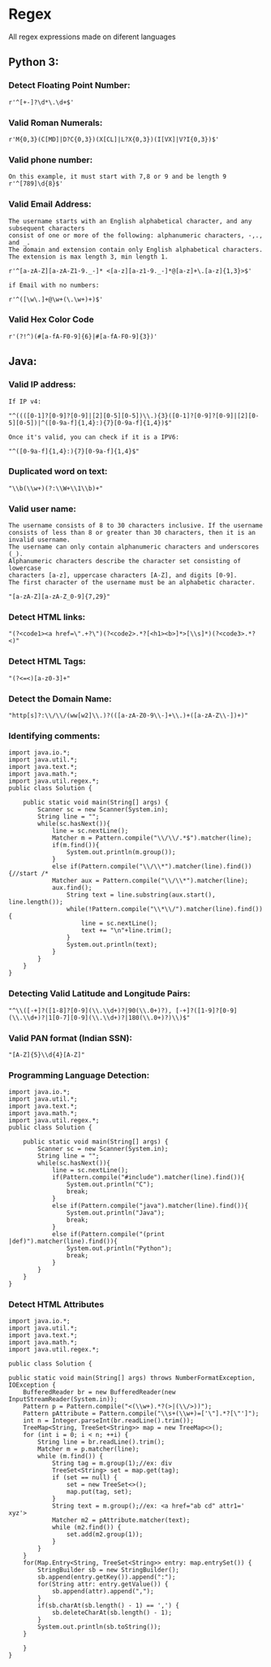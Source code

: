 # Regex

All regex expressions made on diferent languages


## Python 3:

### Detect Floating Point Number:
    r'^[+-]?\d*\.\d+$'
    
### Valid Roman Numerals:
    r'M{0,3}(C[MD]|D?C{0,3})(X[CL]|L?X{0,3})(I[VX]|V?I{0,3})$'

### Valid phone number:
    On this example, it must start with 7,8 or 9 and be length 9
    r'^[789]\d{8}$'

### Valid Email Address:
    The username starts with an English alphabetical character, and any subsequent characters
    consist of one or more of the following: alphanumeric characters, -,., and _.
    The domain and extension contain only English alphabetical characters.
    The extension is max length 3, min length 1.
    
    r'^[a-zA-Z][a-zA-Z1-9._-]* <[a-z][a-z1-9._-]*@[a-z]+\.[a-z]{1,3}>$'
    
    if Email with no numbers:
    
    r'^([\w\.]+@\w+(\.\w+)+)$'


### Valid Hex Color Code
    r'(?!^)(#[a-fA-F0-9]{6}|#[a-fA-F0-9]{3})'





## Java:

### Valid IP address:
    If IP v4:
    
    "^((([0-1]?[0-9]?[0-9]|[2][0-5][0-5])\\.){3}([0-1]?[0-9]?[0-9]|[2][0-5][0-5])|^([0-9a-f]{1,4}:){7}[0-9a-f]{1,4})$"
    
    Once it's valid, you can check if it is a IPV6:
    
    "^([0-9a-f]{1,4}:){7}[0-9a-f]{1,4}$"
    
    
### Duplicated word on text:
    "\\b(\\w+)(?:\\W+\\1\\b)+"
    
### Valid user name:

    The username consists of 8 to 30 characters inclusive. If the username
    consists of less than 8 or greater than 30 characters, then it is an 
    invalid username.
    The username can only contain alphanumeric characters and underscores (_).
    Alphanumeric characters describe the character set consisting of lowercase
    characters [a-z], uppercase characters [A-Z], and digits [0-9].
    The first character of the username must be an alphabetic character.
    
    "[a-zA-Z][a-zA-Z_0-9]{7,29}"
    
### Detect HTML links:
    "(?<code1><a href=\".+?\")(?<code2>.*?[<h1><b>]*>[\\s]*)(?<code3>.*?<)"
    
### Detect HTML Tags:
    "(?<=<)[a-z0-3]+"
    
### Detect the Domain Name:
    "http[s]?:\\/\\/(ww[w2]\\.)?(([a-zA-Z0-9\\-]+\\.)+([a-zA-Z\\-])+)"
    
### Identifying comments:
    import java.io.*;
    import java.util.*;
    import java.text.*;
    import java.math.*;
    import java.util.regex.*;
    public class Solution {

        public static void main(String[] args) {
            Scanner sc = new Scanner(System.in);
            String line = "";
            while(sc.hasNext()){
                line = sc.nextLine();
                Matcher m = Pattern.compile("\\/\\/.*$").matcher(line);
                if(m.find()){
                    System.out.println(m.group());
                }
                else if(Pattern.compile("\\/\\*").matcher(line).find()){//start /*
                Matcher aux = Pattern.compile("\\/\\*").matcher(line);
                aux.find();
                    String text = line.substring(aux.start(), line.length());
                    while(!Pattern.compile("\\*\\/").matcher(line).find()){
                        line = sc.nextLine();
                        text += "\n"+line.trim();
                    }
                    System.out.println(text);
                }
            }
        }
    }
### Detecting Valid Latitude and Longitude Pairs:
    "^\\([-+]?([1-8]?[0-9](\\.\\d+)?|90(\\.0+)?), [-+]?([1-9]?[0-9](\\.\\d+)?|1[0-7][0-9](\\.\\d+)?|180(\\.0+)?)\\)$"
    
### Valid PAN format (Indian SSN):
    "[A-Z]{5}\\d{4}[A-Z]"
    
### Programming Language Detection:
    import java.io.*;
    import java.util.*;
    import java.text.*;
    import java.math.*;
    import java.util.regex.*;
    public class Solution {

        public static void main(String[] args) {
            Scanner sc = new Scanner(System.in);
            String line = "";
            while(sc.hasNext()){
                line = sc.nextLine();
                if(Pattern.compile("#include").matcher(line).find()){
                    System.out.println("C");
                    break;
                }
                else if(Pattern.compile("java").matcher(line).find()){
                    System.out.println("Java");
                    break;
                }
                else if(Pattern.compile("(print |def)").matcher(line).find()){
                    System.out.println("Python");
                    break;
                }
            }
        }
    }
### Detect HTML Attributes
    import java.io.*;
    import java.util.*;
    import java.text.*;
    import java.math.*;
    import java.util.regex.*;

    public class Solution {

    public static void main(String[] args) throws NumberFormatException, IOException {
        BufferedReader br = new BufferedReader(new InputStreamReader(System.in));
        Pattern p = Pattern.compile("<(\\w+).*?(>|(\\/>))");
        Pattern pAttribute = Pattern.compile("\\s+(\\w+)=['\"].*?[\"']");
        int n = Integer.parseInt(br.readLine().trim());
        TreeMap<String, TreeSet<String>> map = new TreeMap<>();
        for (int i = 0; i < n; ++i) {
            String line = br.readLine().trim();
            Matcher m = p.matcher(line);
            while (m.find()) {
                String tag = m.group(1);//ex: div
                TreeSet<String> set = map.get(tag);
                if (set == null) {
                    set = new TreeSet<>();
                    map.put(tag, set);
                }
                String text = m.group();//ex: <a href="ab cd" attr1=' xyz'>
                Matcher m2 = pAttribute.matcher(text);
                while (m2.find()) {
                    set.add(m2.group(1));
                }
            }
        }
        for(Map.Entry<String, TreeSet<String>> entry: map.entrySet()) {
            StringBuilder sb = new StringBuilder();
            sb.append(entry.getKey()).append(":");
            for(String attr: entry.getValue()) {
                sb.append(attr).append(",");
            }
            if(sb.charAt(sb.length() - 1) == ',') {
                sb.deleteCharAt(sb.length() - 1);
            }
            System.out.println(sb.toString());
        }

        }
    }
